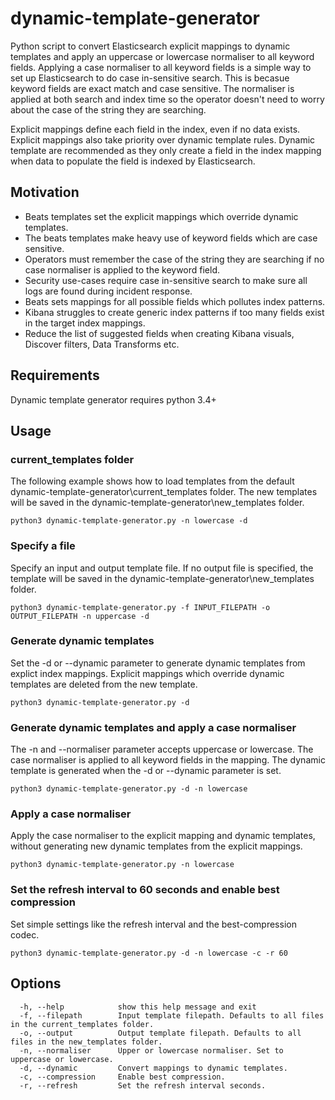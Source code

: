 # dynamic-template-generator
Python script to convert Elasticsearch explicit mappings to dynamic templates and apply an uppercase or lowercase normaliser to all keyword fields. Applying a case normaliser to all keyword fields is a simple way to set up Elasticsearch to do case in-sensitive search. This is becasue keyword fields are exact match and case sensitive. The normaliser is applied at both search and index time so the operator doesn't need to worry about the case of the string they are searching.

Explicit mappings define each field in the index, even if no data exists. Explicit mappings also take priority over dynamic template rules. Dynamic template are recommended as they only create a field in the index mapping when data to populate the field is indexed by Elasticsearch.
## Motivation
- Beats templates set the explicit mappings which override dynamic templates. 
- The beats templates make heavy use of keyword fields which are case sensitive.
- Operators must remember the case of the string they are searching if no case normaliser is applied to the keyword field.
- Security use-cases require case in-sensitive search to make sure all logs are found during incident response.
- Beats sets mappings for all possible fields which pollutes index patterns.
- Kibana struggles to create generic index patterns if too many fields exist in the target index mappings.
- Reduce the list of suggested fields when creating Kibana visuals, Discover filters, Data Transforms etc.

## Requirements
Dynamic template generator requires python 3.4+

## Usage

### current_templates folder
The following example shows how to load templates from the default dynamic-template-generator\current_templates folder. The new templates will be saved in the dynamic-template-generator\new_templates folder.
```
python3 dynamic-template-generator.py -n lowercase -d
```

### Specify a file
Specify an input and output template file. If no output file is specified, the template will be saved in the dynamic-template-generator\new_templates folder.
```
python3 dynamic-template-generator.py -f INPUT_FILEPATH -o OUTPUT_FILEPATH -n uppercase -d
```

### Generate dynamic templates
Set the -d or --dynamic parameter to generate dynamic templates from explict index mappings. 
Explicit mappings which override dynamic templates are deleted from the new template.
```
python3 dynamic-template-generator.py -d
```

### Generate dynamic templates and apply a case normaliser
The -n and --normaliser parameter accepts uppercase or lowercase. The case normaliser is applied to all keyword fields in the mapping. The dynamic template is generated when the -d or --dynamic parameter is set.
```
python3 dynamic-template-generator.py -d -n lowercase
```

### Apply a case normaliser
Apply the case normaliser to the explicit mapping and dynamic templates, without generating new dynamic templates from the explicit mappings.
```
python3 dynamic-template-generator.py -n lowercase
```

### Set the refresh interval to 60 seconds and enable best compression
Set simple settings like the refresh interval and the best-compression codec.
```
python3 dynamic-template-generator.py -d -n lowercase -c -r 60
```

## Options
```
  -h, --help            show this help message and exit
  -f, --filepath        Input template filepath. Defaults to all files in the current_templates folder.
  -o, --output          Output template filepath. Defaults to all files in the new_templates folder.
  -n, --normaliser      Upper or lowercase normaliser. Set to uppercase or lowercase.
  -d, --dynamic         Convert mappings to dynamic templates.
  -c, --compression     Enable best compression.
  -r, --refresh         Set the refresh interval seconds.
```

